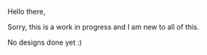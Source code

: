 Hello there,

Sorry, this is a work in progress and I am new to all of this.

No designs done yet :)